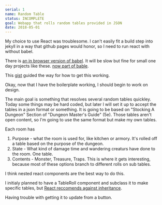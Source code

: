 ```yaml
---
serial: 1
name: Random Table
status: INCOMPLETE
goal: Webapp that rolls random tables provided in JSON
date: 2018-05-01
---
```


My choice to use React was troublesome. I can't easily fit a build step into 
jekyll in a way that github pages would honor, so I need to run react with 
without babel.

There is [an in browser version of 
babel](https://github.com/babel/babel-standalone). It will be slow but fine for 
small one day projects like these. [now part of 
bable](https://github.com/babel/babel/tree/master/packages/babel-standalone).

This 
[gist](https://gist.github.com/kentcdodds/5274dfa1eb31e6d22b9eddd1efc773dc) 
guided the way for how to get this working.

Okay, now that I have the boilerplate working, I should begin to work on design. 

The main goal is something that resolves several random tables quickley. Today 
some things may be hard coded, but later I will set it up to accept the tables 
in a json format or something. It is going to be based on "Stocking A Dungeon" 
Section of "Dungeon Master's Guide" (5e). Those tables aren't open content, so 
I'm going to use the same format but make my own tables. 

Each room has 
1. Purpose - what the room is used for, like kitchen or armory. It's rolled off a table based on the purpose of the dungeon. 
2. State - What kind of damage time and wandering creaturs have done to the room. One table. 
3. Contents - Monster, Treasure, Traps. This is where it gets interesting, because most of these options branch to different rolls on sub tables. 

I think nested react components are the best way to do this. 

I initialy planned to have a TableRoll component and subclass it to make 
specific tables, but [React reccomends against 
inheritance](https://reactjs.org/docs/composition-vs-inheritance.html).

Having trouble with getting it to update from a button.
